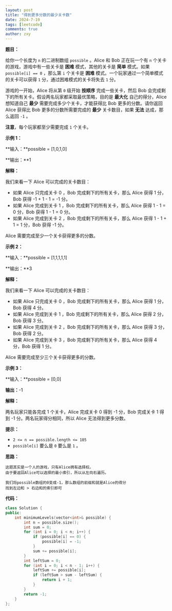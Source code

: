 ```yaml
---
layout: post
title: "得到更多分数的最少关卡数"
date: 2024-7-19
tags: [leetcode]
comments: true
author: zxy
---
```


**题目：**

给你一个长度为 `n` 的二进制数组 `possible` 。Alice 和 Bob 正在玩一个有 `n` 个关卡的游戏，游戏中有一些关卡是 **困难** 模式，其他的关卡是 **简单** 模式。如果 `possible[i] == 0` ，那么第 `i` 个关卡是 **困难** 模式。一个玩家通过一个简单模式的关卡可以获得 `1` 分，通过困难模式的关卡将失去 `1` 分。

游戏的一开始，Alice 将从第 `0` 级开始 **按顺序** 完成一些关卡，然后 Bob 会完成剩下的所有关卡。假设两名玩家都采取最优策略，目的是 **最大化** 自己的得分，Alice 想知道自己 **最少** 需要完成多少个关卡，才能获得比 Bob 更多的分数。请你返回 Alice 获得比 Bob 更多的分数所需要完成的 **最少** 关卡数目，如果 **无法** 达成，那么返回 `-1` 。

**注意**，每个玩家都至少需要完成 `1` 个关卡。

**示例 1：**

**输入：**possible = [1,0,1,0]

**输出：**1

**解释：**

我们来看一下 Alice 可以完成的关卡数目：

- 如果 Alice 只完成关卡 0 ，Bob 完成剩下的所有关卡，那么 Alice 获得 1 分，Bob 获得 -1 + 1 - 1 = -1 分。
- 如果 Alice 完成到关卡 1 ，Bob 完成剩下的所有关卡，那么 Alice 获得 1 - 1 = 0 分，Bob 获得 1 - 1 = 0 分。
- 如果 Alice 完成到关卡 2 ，Bob 完成剩下的所有关卡，那么 Alice 获得 1 - 1 + 1 = 1 分，Bob 获得 -1 分。

Alice 需要完成至少一个关卡获得更多的分数。

**示例 2：**

**输入：**possible = [1,1,1,1,1]

**输出：**3

**解释：**

我们来看一下 Alice 可以完成的关卡数目：

- 如果 Alice 只完成关卡 0 ，Bob 完成剩下的所有关卡，那么 Alice 获得 1 分，Bob 获得 4 分。
- 如果 Alice 完成到关卡 1 ，Bob 完成剩下的所有关卡，那么 Alice 获得 2 分，Bob 获得 3 分。
- 如果 Alice 完成到关卡 2 ，Bob 完成剩下的所有关卡，那么 Alice 获得 3 分，Bob 获得 2 分。
- 如果 Alice 完成到关卡 3 ，Bob 完成剩下的所有关卡，那么 Alice 获得 4 分，Bob 获得 1 分。

Alice 需要完成至少三个关卡获得更多的分数。

**示例 3：**

**输入：**possible = [0,0]

**输出：**-1

**解释：**

两名玩家只能各完成 1 个关卡，Alice 完成关卡 0 得到 -1 分，Bob 完成关卡 1 得到 -1 分。两名玩家得分相同，所以 Alice 无法得到更多分数。

**提示：**

- `2 <= n == possible.length <= 105`
- `possible[i]` 要么是 `0` 要么是 `1` 。

**思路：**

```
这题其实是一个人的游戏，只有Alice拥有选择权。
由于要返回Alice可以选择的最小索引，所以从左向右遍历。

我们将possible数组的0变成-1，那么数组的前缀和就是Alice的得分
找到左边和 > 右边和的索引即可
```

**代码：**

```cpp
class Solution {
public:
    int minimumLevels(vector<int>& possible) {
        int n = possible.size();
        int sum = 0;
        for (int i = 0; i < n; i++) {
            if (possible[i] == 0) {
                possible[i] = -1;
            }
            sum += possible[i];
        }
        int leftSum = 0;
        for (int i = 0; i < n - 1; i++) {
            leftSum += possible[i];
            if (leftSum > sum - leftSum) {
                return i + 1;
            }
        }
        return -1;
    }
};
```

